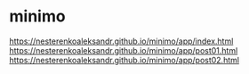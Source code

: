 # minimo
https://nesterenkoaleksandr.github.io/minimo/app/index.html
https://nesterenkoaleksandr.github.io/minimo/app/post01.html
https://nesterenkoaleksandr.github.io/minimo/app/post02.html
